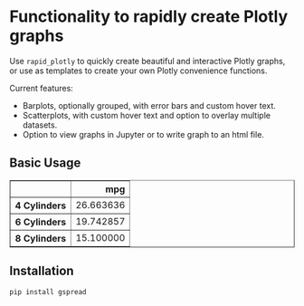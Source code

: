 # Functionality to rapidly create Plotly graphs 

Use `rapid_plotly` to quickly create beautiful and interactive Plotly graphs,
or use as templates to create your own Plotly convenience functions. 

Current features:

* Barplots, optionally grouped, with error bars and custom hover text.
* Scatterplots, with custom hover text and option to overlay multiple datasets.
* Option to view graphs in Jupyter or to write graph to an html file.

## Basic Usage

<div>
<style scoped>
    .dataframe tbody tr th:only-of-type {
        vertical-align: middle;
    }

    .dataframe tbody tr th {
        vertical-align: top;
    }

    .dataframe thead th {
        text-align: right;
    }
</style>
<table border="1" class="dataframe">
  <thead>
    <tr style="text-align: right;">
      <th></th>
      <th>mpg</th>
    </tr>
  </thead>
  <tbody>
    <tr>
      <th>4 Cylinders</th>
      <td>26.663636</td>
    </tr>
    <tr>
      <th>6 Cylinders</th>
      <td>19.742857</td>
    </tr>
    <tr>
      <th>8 Cylinders</th>
      <td>15.100000</td>
    </tr>
  </tbody>
</table>
</div>

## Installation

```sh
pip install gspread
```
